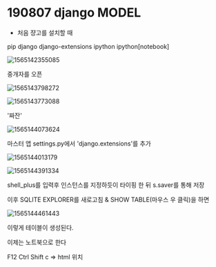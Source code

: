 # 190807 django MODEL

- 처음 쟝고를 설치할 때

pip django django-extensions ipython ipython[notebook] 





![1565142355085](C:\Users\student\AppData\Roaming\Typora\typora-user-images\1565142355085.png)

중개자를 오픈

![1565143798272](C:\Users\student\AppData\Roaming\Typora\typora-user-images\1565143798272.png)

![1565143773088](C:\Users\student\AppData\Roaming\Typora\typora-user-images\1565143773088.png)

'짜잔'

![1565144073624](C:\Users\student\AppData\Roaming\Typora\typora-user-images\1565144073624.png)

마스터 앱 settings.py에서 'django.extensions'를 추가



![1565144013179](C:\Users\student\AppData\Roaming\Typora\typora-user-images\1565144013179.png)

![1565144391334](C:\Users\student\AppData\Roaming\Typora\typora-user-images\1565144391334.png)

shell_plus를 입력후 인스턴스를 지정하듯이 타이핑 한 뒤 s.saver를 통해 저장



이후 SQLITE EXPLORER를 새로고침 & SHOW TABLE(마우스 우 클릭)을 하면

![1565144461443](C:\Users\student\AppData\Roaming\Typora\typora-user-images\1565144461443.png)

이렇게 테이블이 생성된다.

이제는 노트북으로 한다



F12 Ctrl Shift c => html 위치



